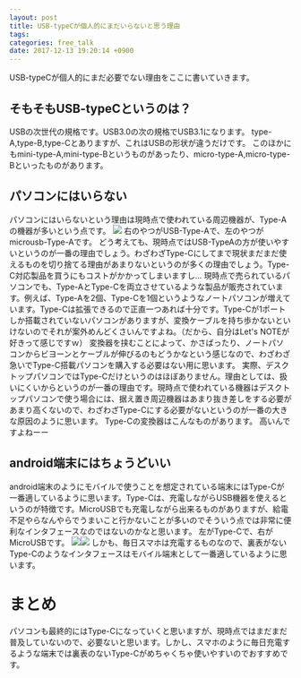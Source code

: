 ```yaml
---
layout: post
title: USB-typeCが個人的にまだいらないと思う理由
tags:
categories: free_talk
date: 2017-12-13 19:20:14 +0900
---
```


USB-typeCが個人的にまだ必要でない理由をここに書いていきます。

そもそもUSB-typeCというのは？
-------------------

USBの次世代の規格です。USB3.0の次の規格でUSB3.1になります。 type-A,type-B,type-Cとありますが、これはUSBの形状が違うだけです。 このほかにもmini-type-A,mini-type-Bというものがあったり、micro-type-A,micro-type-Bといったものがあります。

パソコンにはいらない
----------

パソコンにはいらないという理由は現時点で使われている周辺機器が、Type-Aの機器が多いという点です。 ![](../../../../images/review/usb/usb1.jpg) 右のやつがUSB-Type-Aで、左のやつがmicrousb-Type-Aです。 どう考えても、現時点ではUSB-TypeAの方が使いやすいというのが一番の理由でしょう。わざわざType-Cにしてまで現状まだまだ使えるものを切り捨てる理由があまりないというのが多くの理由でしょう。Type-C対応製品を買うにもコストがかかってしまいますし... 現時点で売られているパソコンでも、Type-AとType-Cを両立させているような製品が販売されています。例えば、Type-Aを2個、Type-Cを1個というようなノートパソコンが増えています。Type-Cは拡張できるので正直一つあれば十分です。Type-Cが1ポートしか搭載されていないパソコンがありますが、変換ケーブルを持ち歩かないといけないのでそれが案外めんどくさいんですよね。（だから、自分はLet's NOTEが好きって感じですｗ） 変換器を挟むことによって、かさばったり、ノートパソコンからビヨーンとケーブルが伸びるのもどうかなという感じなので、わざわざ急いでType-C搭載パソコンを購入する必要はない用に思います。 実際、デスクトップパソコンではType-Cだけというのはほぼありません。理由としては、扱いにくいからというのが一番の理由です。現時点で使われている機器はデスクトップパソコンで使う場合には、据え置き周辺機器はあまり抜き差しをする必要があまり高くないので、わざわざType-Cにする必要がないというのが一番の大きな原因のように思います。 Type-Cの変換器はこんなものがあります。    高いんですよねーー

android端末にはちょうどいい
-----------------

android端末のようにモバイルで使うことを想定されている端末にはType-Cが一番適しているように思います。Type-Cは、充電しながらUSB機器を使えるというのが特徴です。MicroUSBでも充電しながら出来るものがありますが、給電不足やらなんやらでうまいこと行かないことが多いのでそういう点では非常に便利なインタフェースなのではないのかなと思います。 左がType-Cで、右がMicroUSBです。 ![](../../../../images/review/usb/type-c.jpg)![](../../../../images/review/usb/MicroUSB.jpg) しかも、毎日スマホは充電するものなので、裏表がないType-Cのようなインタフェースはモバイル端末として一番適しているように思います。

まとめ
===

パソコンも最終的にはType-Cになっていくと思いますが、現時点ではまだまだ普及していないので、必要ないと思います。しかし、スマホのように毎日充電するような端末では裏表のないType-Cがめちゃくちゃ使いやすいのでおすすめです。

